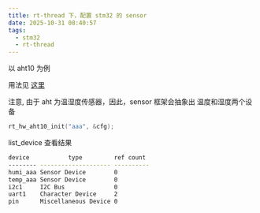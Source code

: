 ```yaml
---
title: rt-thread 下，配置 stm32 的 sensor
date: 2025-10-31 08:40:57
tags:
  - stm32
  - rt-thread
---
```


以 aht10 为例

用法见 [这里](https://github.com/RT-Thread-packages/aht10#readme)

注意, 由于 aht 为温湿度传感器，因此，sensor 框架会抽象出 温度和湿度两个设备

```c
rt_hw_aht10_init("aaa", &cfg);
```

list_device 查看结果

```sh
device           type         ref count
-------- -------------------- ----------
humi_aaa Sensor Device        0
temp_aaa Sensor Device        0
i2c1     I2C Bus              0
uart1    Character Device     2
pin      Miscellaneous Device 0
```
